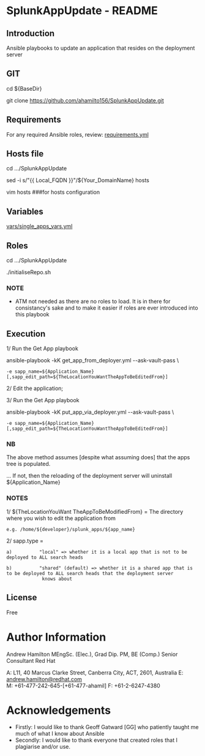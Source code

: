 # SplunkAppUpdate - README
## Introduction
Ansible playbooks to update an application that resides on the deployment server

## GIT
cd ${BaseDir}

git clone https://github.com/ahamilto156/SplunkAppUpdate.git

## Requirements
For any required Ansible roles, review:
[requirements.yml](requirements.yml)

## Hosts file
cd  .../SplunkAppUpdate

sed -i s/"{{ Local_FQDN }}"/${Your_DomainName} hosts

vim hosts ###for hosts configuration

##  Variables
[vars/single_apps_vars.yml](vars/single_apps_vars.yml)

## Roles
cd  .../SplunkAppUpdate

./initialiseRepo.sh

### NOTE
- ATM not needed as there are no roles to load. It is in there for consistancy's sake and to make it easier if roles are ever introduced into this playbook

## Execution
1/ Run the Get App playbook

ansible-playbook -kK get_app_from_deployer.yml --ask-vault-pass \

    -e sapp_name=${Application_Name}[,sapp_edit_path=${TheLocationYouWantTheAppToBeEditedFrom}]
    
2/ Edit the application;

3/ Run the Get App playbook

ansible-playbook -kK put_app_via_deployer.yml --ask-vault-pass \

    -e sapp_name=${Application_Name}[,sapp_edit_path=${TheLocationYouWantTheAppToBeEditedFrom}]
    
### NB
The above method assumes [despite what assuming does] that the apps tree is populated.

... If not, then the reloading of the deployment server will uninstall ${Application_Name}

### NOTES

1/ ${TheLocationYouWant TheAppToBeModifiedFrom} = The directory where you wish to edit the application from 

    e.g. /home/${developer}/splunk_apps/${app_name}
2/ sapp.type = 

    a)          "local" => whether it is a local app that is not to be deployed to ALL search heads
    
    b)          "shared" (default) => whether it is a shared app that is  to be deployed to ALL search heads that the deployment server
                 knows about

## License
Free

# Author Information
Andrew Hamilton MEngSc. (Elec.), Grad Dip. PM, BE (Comp.)
Senior Consultant
Red Hat

A: L11, 40 Marcus Clarke Street,
    Canberra City, ACT, 2601, Australia
E: andrew.hamilton@redhat.com  
M: +61-477-242-645-[+61-477-ahamil]
F: +61-2-6247-4380    

# Acknowledgements
- Firstly:
      I would like to thank Geoff Gatward [GG] who patiently taught me much of what I know about Ansible
- Secondly:
      I would like to thank everyone that created roles that I plagiarise and/or use.
